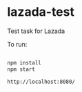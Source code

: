 lazada-test
=========
Test task for Lazada

To run:

```bash

npm install
npm start

http://localhost:8080/
```
